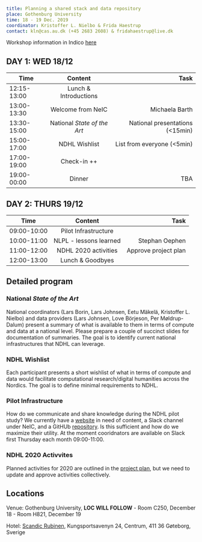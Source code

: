 ```yaml
title: Planning a shared stack and data repository
place: Gothenburg University
time: 18 - 19 Dec. 2019
coordinator: Kristoffer L. Nielbo & Frida Haestrup
contact: kln@cas.au.dk (+45 2683 2608) & fridahaestrup@live.dk
```

Workshop information in Indico [here](https://indico.neic.no/event/111/)

## DAY 1: WED 18/12 ##

| Time        | Content           | Task  |
| ------------- |:-------------:| -----:|
| 12:15-13:00 | Lunch & Introductions |  |
| 13:00-13:30 | Welcome from NeIC | Michaela Barth |
| 13:30-15:00 | National *State of the Art* | National presentations (<15min) |
| 15:00-17:00 | NDHL Wishlist | List from everyone (<5min) |
| 17:00-19:00 | Check-in ++ |  |
| 19:00-00:00 | Dinner | TBA |


## DAY 2: THURS 19/12 ##

| Time        | Content           | Task  |
| ------------- |:-------------:| -----:|
| 09:00-10:00 | Pilot Infrastructure |  |
| 10:00-11:00 | NLPL - lessons learned | Stephan Oephen |
| 11:00-12:00 | NDHL 2020 activities | Approve project plan |
| 12:00-13:00 | Lunch & Goodbyes |  |


## Detailed program ##

### National *State of the Art* ###
National coordinators (Lars Borin, Lars Johnsen, Eetu M&auml;kel&auml;, Kristoffer L. Nielbo) and data providers (Lars Johnsen, Love B&ouml;rjeson, Per Møldrup-Dalum) present a summary of what is available to them in terms of compute and data at a national level. Please prepare a couple of succinct slides for documentation of summaries. The goal is to identify current national infrastructures that NDHL can leverage. 

### NDHL Wishlist ###
Each participant presents a short wishlist of what in terms of compute and data would facilitate computational research/digital humanities across the Nordics. The goal is to define minimal requirements to NDHL.

### Pilot Infrastructure ###
How do we communicate and share knowledge during the NDHL pilot study? We currently have a [website](https://centre-for-humanities-computing.github.io/Nordic-Digital-Humanities-Laboratory/) in need of content, a Slack channel under NeIC, and a GitHUb [repository](https://github.com/centre-for-humanities-computing/ndhl.neic). Is this sufficient and how do we maximize their utility. At the moment cooridnators are available on Slack first Thursday each month 09:00-11:00.

### NDHL 2020 Activvites ###
Planned activities for 2020 are outlined in the [project plan](https://github.com/centre-for-humanities-computing/ndhl.neic/blob/master/project_plan/ndhl_projectplan.md), but we need to update and approve activities collectively.

## Locations ##
Venue: Gothenburg University, __LOC WILL FOLLOW__
    - Room C250, December 18
    - Room H821, December 19

Hotel: [Scandic Rubinen](https://www.scandichotels.com/hotels/sweden/gothenburg/scandic-rubinen), Kungsportsavenyn 24, Centrum, 411 36 Gøteborg, Sverige